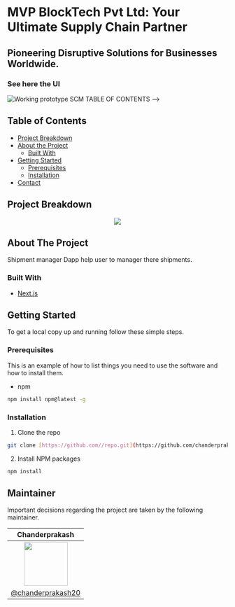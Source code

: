 # MVP BlockTech Pvt Ltd: Your Ultimate Supply Chain Partner
## Pioneering Disruptive Solutions for Businesses Worldwide.

### See here the UI

![Working prototype SCM](https://github.com/chanderprakash20/tracker/assets/132908264/f426a4a2-26c7-4c52-95c7-852e4b254b20)
TABLE OF CONTENTS -->

## Table of Contents
- [Project Breakdown](#project-breakdown)
- [About the Project](#about-the-project)
  - [Built With](#built-with)
- [Getting Started](#getting-started)
  - [Prerequisites](#prerequisites)
  - [Installation](#installation)
- [Contact](#maintainer)

<!-- Project Breakdown -->
## Project Breakdown 

<p align="center">
<img src="./public/breakdown.png"/>
</p>

<!-- ABOUT THE PROJECT -->

## About The Project

Shipment manager Dapp help user to manager there shipments.
<!-- Here's a blank template to get started:
**To avoid retyping too much info. Do a search and replace with your text editor for the following:**
`github_username`, `repo`, `twitter_handle`, `email` -->

### Built With

- [Next.js]([https://reactjs.org/](https://nextjs.org/))

<!-- GETTING STARTED -->

## Getting Started

To get a local copy up and running follow these simple steps.

### Prerequisites

This is an example of how to list things you need to use the software and how to install them.

- npm

```sh
npm install npm@latest -g
```

### Installation

1. Clone the repo

```sh
git clone [https://github.com//repo.git](https://github.com/chanderprakash20/tracker.git)
```

2. Install NPM packages

```sh
npm install
```



## Maintainer
Important decisions regarding the project are taken by the following maintainer.

| Chanderprakash        |
| :-------------: |
| <img  height="100" width="100" src="![avatar](https://github.com/chanderprakash20/tracker/assets/132908264/01fbe5a3-a369-417e-b1f8-0d5b4b67f6c3)">      |
| [@chanderprakash20](https://github.com/chanderprakash20)      |



